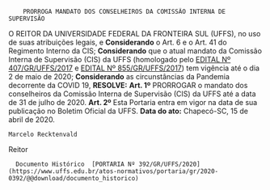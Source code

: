         PRORROGA MANDATO DOS CONSELHEIROS DA COMISSÃO INTERNA DE SUPERVISÃO  

 O REITOR DA UNIVERSIDADE FEDERAL DA FRONTEIRA SUL (UFFS), no uso de suas atribuições legais, e **Considerando** o Art. 6 e o Art. 41 do Regimento Interno da CIS; **Considerando** que o atual mandato da Comissão Interna de Supervisão (CIS) da UFFS (homologado pelo [EDITAL Nº 407/GR/UFFS/2017](https://www.uffs.edu.br/atos-normativos/edital/gr/2017-0407) e [EDITAL Nº 855/GR/UFFS/2017](https://www.uffs.edu.br/atos-normativos/edital/gr/2017-0855)) tem vigência até o dia 2 de maio de 2020; **Considerando** as circunstâncias da Pandemia decorrente da COVID 19, **RESOLVE:**   **Art. 1º**  PRORROGAR o mandato dos conselheiros da Comissão Interna de Supervisão (CIS) da UFFS até a data de 31 de julho de 2020.   **Art. 2º**  Esta Portaria entra em vigor na data de sua publicação no Boletim Oficial da UFFS.        **Data do ato:** Chapecó-SC, 15 de abril de 2020.   
 

    Marcelo Recktenvald   
 Reitor 

      Documento Histórico  [PORTARIA Nº 392/GR/UFFS/2020](https://www.uffs.edu.br/atos-normativos/portaria/gr/2020-0392/@@download/documento_historico)     
      